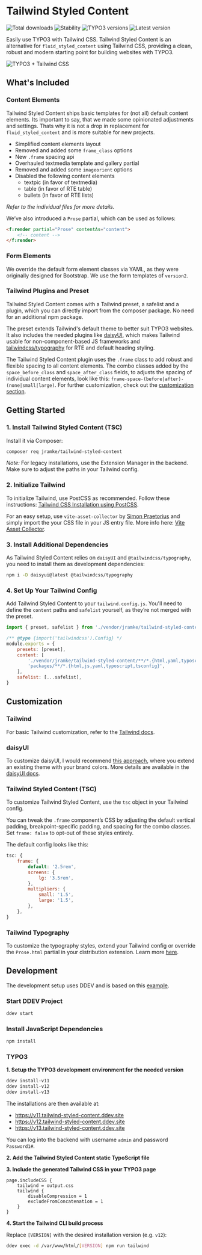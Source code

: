 # Tailwind Styled Content

![Total downloads](https://typo3-badges.dev/badge/tailwind_styled_content/downloads/shields.svg)
![Stability](https://typo3-badges.dev/badge/tailwind_styled_content/stability/shields.svg)
![TYPO3 versions](https://typo3-badges.dev/badge/tailwind_styled_content/typo3/shields.svg)
![Latest version](https://typo3-badges.dev/badge/tailwind_styled_content/version/shields.svg)

Easily use TYPO3 with Tailwind CSS. Tailwind Styled Content is an alternative for `fluid_styled_content` using Tailwind CSS, providing a clean, robust and modern starting point for building websites with TYPO3.

![TYPO3 + Tailwind CSS](https://github.com/user-attachments/assets/a2819c93-4682-4e61-9486-03519adad2ad)

## What's Included

### Content Elements

Tailwind Styled Content ships basic templates for (not all) default content elements. Its important to say, that we made some opinionated adjustments and settings. Thats why it is not a drop in replacement for `fluid_styled_content` and is more suitable for new projects.
- Simplified content elements layout
- Removed and added some `frame_class` options
- New `.frame` spacing api
- Overhauled textmedia template and gallery partial
- Removed and added some `imageorient` options
- Disabled the following content elements
    - textpic (in favor of textmedia)
    - table (in favor of RTE table)
    - bullets (in favor of RTE lists)

*Refer to the individual files for more details.*

We’ve also introduced a `Prose` partial, which can be used as follows:

```html
<f:render partial="Prose" contentAs="content">
    <!-- content -->
</f:render>
```

### Form Elements

We override the default form element classes via YAML, as they were originally designed for Bootstrap. We use the form templates of `version2`.

### Tailwind Plugins and Preset

Tailwind Styled Content comes with a Tailwind preset, a safelist and a plugin, which you can directly import from the composer package. No need for an additional npm package.

The preset extends Tailwind's default theme to better suit TYPO3 websites. It also includes the needed plugins like [daisyUI](https://daisyui.com/), which makes Tailwind usable for non-component-based JS frameworks and [tailwindcss/typography](https://tailwindcss.com/docs/typography-plugin) for RTE and default heading styling.

The Tailwind Styled Content plugin uses the `.frame` class to add robust and flexible spacing to all content elements. The combo classes added by the `space_before_class` and `space_after_class` fields, to adjusts the spacing of individual content elements, look like this: `frame-space-(before|after)-(none|small|large)`. For further customization, check out the [customization section](#customization).

## Getting Started

### 1. Install Tailwind Styled Content (TSC)

Install it via Composer:

```bash
composer req jramke/tailwind-styled-content
```

*Note:* For legacy installations, use the Extension Manager in the backend. Make sure to adjust the paths in your Tailwind config.

### 2. Initialize Tailwind

To initialize Tailwind, use PostCSS as recommended. Follow these instructions: [Tailwind CSS Installation using PostCSS](https://tailwindcss.com/docs/installation/using-postcss).

For an easy setup, use `vite-asset-collector` by [Simon Praetorius](https://github.com/s2b) and simply import the your CSS file in your JS entry file. More info here: [Vite Asset Collector](https://github.com/s2b/vite-asset-collector).

### 3. Install Additional Dependencies

As Tailwind Styled Content relies on `daisyUI` and `@tailwindcss/typography`, you need to install them as development dependencies:

```bash
npm i -D daisyui@latest @tailwindcss/typography
```

### 4. Set Up Your Tailwind Config

Add Tailwind Styled Content to your `tailwind.config.js`. You'll need to define the `content` paths and `safelist` yourself, as they’re not merged with the preset.

```js
import { preset, safelist } from './vendor/jramke/tailwind-styled-content';

/** @type {import('tailwindcss').Config} */
module.exports = {
    presets: [preset],
    content: [
        './vendor/jramke/tailwind-styled-content/**/*.{html,yaml,typoscript,tsconfig}',
        'packages/**/*.{html,js,yaml,typoscript,tsconfig}',
    ],
    safelist: [...safelist],
}
```

## Customization

### Tailwind

For basic Tailwind customization, refer to the [Tailwind docs](https://tailwindcss.com/docs/configuration).

### daisyUI

To customize daisyUI, I would recommend [this approach](https://daisyui.com/docs/themes/#-7), where you extend an existing theme with your brand colors. More details are available in the [daisyUI docs](https://daisyui.com/docs/customize/).

### Tailwind Styled Content (TSC)

To customize Tailwind Styled Content, use the `tsc` object in your Tailwind config.

You can tweak the `.frame` component’s CSS by adjusting the default vertical padding, breakpoint-specific padding, and spacing for the combo classes. Set `frame: false` to opt-out of these styles entirely.

The default config looks like this:

```js
tsc: {
    frame: {
        default: '2.5rem',
        screens: {
            lg: '3.5rem',
        },
        multipliers: {
            small: '1.5',
            large: '1.5',
        },
    },
}
```

### Tailwind Typography

To customize the typography styles, extend your Tailwind config or override the `Prose.html` partial in your distribution extension. Learn more [here](https://tailwindcss.com/docs/typography-plugin).

## Development

The development setup uses DDEV and is based on this [example](https://github.com/a-r-m-i-n/ddev-for-typo3-extensions).

### Start DDEV Project

```bash
ddev start
```

### Install JavaScript Dependencies

```bash
npm install
```

### TYPO3

**1. Setup the TYPO3 development environment for the needed version**

```bash
ddev install-v11
ddev install-v12
ddev install-v13
```

The installations are then available at:
- https://v11.tailwind-styled-content.ddev.site
- https://v12.tailwind-styled-content.ddev.site
- https://v13.tailwind-styled-content.ddev.site

You can log into the backend with username `admin` and password `Password1#`.

**2. Add the Tailwind Styled Content static TypoScript file**

**3. Include the generated Tailwind CSS in your TYPO3 page**

```typoscript
page.includeCSS {
    tailwind = output.css
    tailwind {
        disableCompression = 1
        excludeFromConcatenation = 1
    }
}
```

**4. Start the Tailwind CLI build process**

Replace `[VERSION]` with the desired installation version (e.g. `v12`):

```bash
ddev exec -d /var/www/html/[VERSION] npm run tailwind
```
